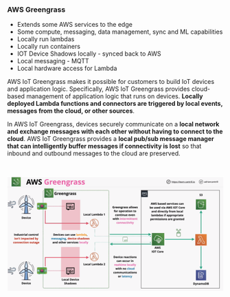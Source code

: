 ### AWS Greengrass
- Extends some AWS services to the edge
- Some compute, messaging, data management, sync and ML capabilities
- Locally run lambdas
- Locally run containers
- IOT Device Shadows locally - synced back to AWS
- Local messaging - MQTT
- Local hardware access for Lambda

AWS IoT Greengrass makes it possible for customers to build IoT devices and application logic. Specifically, AWS IoT Greengrass provides cloud-based management of application logic that runs on devices. **Locally deployed Lambda functions and connectors are triggered by local events, messages from the cloud, or other sources**.

In AWS IoT Greengrass, devices securely communicate on a **local network and exchange messages with each other without having to connect to the cloud**. AWS IoT Greengrass provides a **local pub/sub message manager that can intelligently buffer messages if connectivity is lost** so that inbound and outbound messages to the cloud are preserved.

</br>

![aws-greengrass](aws-greengrass.png)
